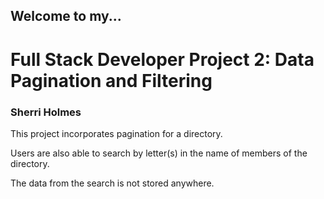 
<h2>Welcome to my...</h2>

<h1>Full Stack Developer Project 2: Data Pagination and Filtering</h1>

<h3>Sherri Holmes</h3>

<p>This project incorporates pagination for a directory. </p>

<p>Users are also able to search by letter(s) in the name of members of the directory. </p>

<p>The data from the search is not stored anywhere.</p>
